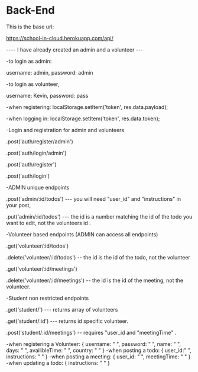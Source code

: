 # Back-End

This is the base url:

https://school-in-cloud.herokuapp.com/api/


---- I have already created an admin and a volunteer ---

-to login as admin:

username: admin,
password: admin

-to login as volunteer,

username: Kevin,
password: pass

-when registering:
 localStorage.setItem('token', res.data.payload);

-when logging in: 
localStorage.setItem('token', res.data.token);


-Login and registration for admin and volunteers

.post('auth/register/admin')

.post('auth/login/admin')

.post('auth/register')

.post('auth/login')

-ADMIN unique endpoints

.post('admin/:id/todos') --- you will need "user_id" and  "instructions" in your post,


.put('admin/:id/todos') --- 
the id is a number matching the id of the todo you want to edit, not the volunteers id .

-Volunteer based endpoints
(ADMIN can access all endpoints)

.get('volunteer/:id/todos')

.delete('volunteer/:id/todos') -- the id is the id of the todo, not the volunteer

.get('volunteer/:id/meetings')

.delete('volunteer/:id/meetings') -- the id is the id of the meeting, not the volunteer.

-Student non restricted endpoints

.get('student/') --- returns array of volunteers

.get('student/:id') --- returns id specific volunteer.

.post('student/:id/meetings') -- requires  "user_id and "meetingTime" .

-when registering a Volunteer:
   {
     username: " ",
     password: " ",
     name: " ",
     days: " ",
     availibleTime: " ",
     country: " "
}
-when posting a todo:
{
  user_id:" ",
  instructions: " "
}
-when posting a meeting:
{
  user_id: " ",
 meetingTime: " "
}
-when updating a todo: 
{
 instructions: " "
}